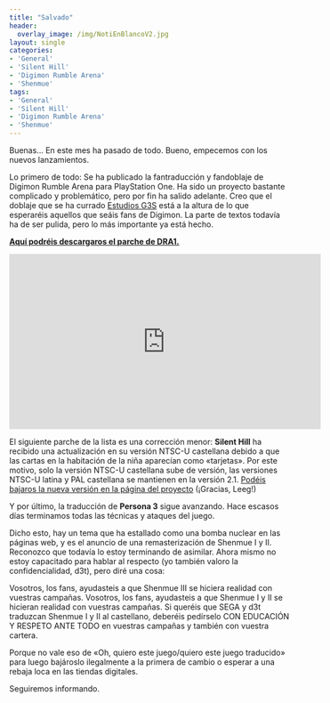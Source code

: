 ```yaml
---
title: "Salvado"
header:
  overlay_image: /img/NotiEnBlancoV2.jpg
layout: single
categories:
- 'General'
- 'Silent Hill'
- 'Digimon Rumble Arena'
- 'Shenmue'
tags:
- 'General'
- 'Silent Hill'
- 'Digimon Rumble Arena'
- 'Shenmue'
---
```


Buenas... En este mes ha pasado de todo. Bueno, empecemos con los nuevos lanzamientos.

Lo primero de todo: Se ha publicado la fantraducción y fandoblaje de Digimon Rumble Arena para PlayStation One. Ha sido un proyecto 
bastante complicado y problemático, pero por fin ha salido adelante. Creo que el doblaje que se ha currado [Estudios G3S](http://www.estudiosg3s.com/)
está a la altura de lo que esperaréis aquellos que seáis fans de Digimon. La parte de textos todavía ha de ser pulida, pero lo más importante 
ya está hecho.

<b><u><a href="http://www.estudiosg3s.com/">Aquí podréis descargaros el parche de DRA1.</a></u></b>

<p style="text-align: center;"><iframe width="560" height="315" src="https://www.youtube-nocookie.com/embed/fcvRKrjaivk?rel=0" frameborder="0" allow="autoplay; encrypted-media" allowfullscreen></iframe></p>

El siguiente parche de la lista es una corrección menor: **Silent Hill** ha recibido una actualización en su versión NTSC-U castellana 
debido a que las cartas en la habitación de la niña aparecían como «tarjetas». Por este motivo, solo la versión NTSC-U castellana sube 
de versión, las versiones NTSC-U latina y PAL castellana se mantienen en la versión 2.1. 
[Podéis bajaros la nueva versión en la página del proyecto](/silent-hill-1/) (¡Gracias, Leeg!)

Y por último, la traducción de **Persona 3** sigue avanzando. Hace escasos días terminamos todas las técnicas y ataques del juego. 

Dicho esto, hay un tema que ha estallado como una bomba nuclear en las páginas web, y es el anuncio de una remasterización de Shenmue I y II. 
Reconozco que todavía lo estoy terminando de asimilar. Ahora mismo no estoy capacitado para hablar al respecto (yo también valoro 
la confidencialidad, d3t), pero diré una cosa:

Vosotros, los fans, ayudasteis a que Shenmue III se hiciera realidad con vuestras campañas. Vosotros, los fans, ayudasteis a que Shenmue 
I y II se hicieran realidad con vuestras campañas. Si queréis que SEGA y d3t traduzcan Shenmue I y II al castellano, deberéis pedírselo 
CON EDUCACIÓN Y RESPETO ANTE TODO en vuestras campañas y también con vuestra cartera.

Porque no vale eso de «Oh, quiero este juego/quiero este juego traducido» para luego bajároslo ilegalmente a la primera de cambio o esperar 
a una rebaja loca en las tiendas digitales.

Seguiremos informando.